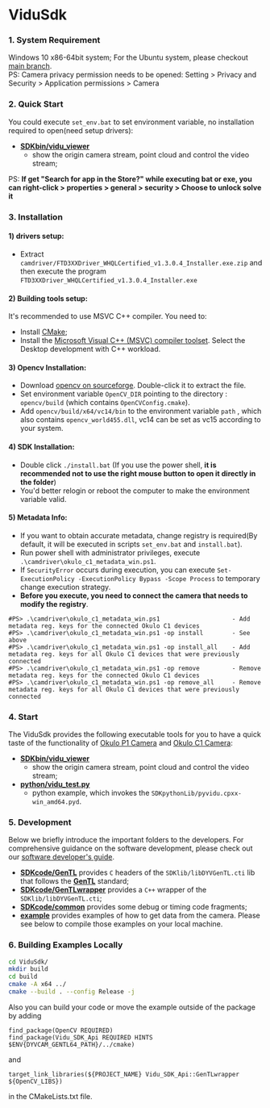 # ViduSdk

### 1. System Requirement

Windows 10 x86-64bit system; For the Ubuntu system, please checkout [main branch](https://github.com/point-spread/ViduSdk).  
PS: Camera privacy permission needs to be opened: Setting > Privacy and Security > Application permissions > Camera

### 2. Quick Start

You could execute `set_env.bat` to set environment variable, no installation required to open(need setup drivers):
* **[SDKbin/vidu_viewer](./SDKbin/vidu_viewer.exe)**
  * show the origin camera stream, point cloud and control the video stream;

PS: **If get "Search for app in the Store?" while executing bat or exe, you can right-click > properties > general > security > Choose to unlock solve it**

### 3. Installation

#### 1) drivers setup:

* Extract `camdriver/FTD3XXDriver_WHQLCertified_v1.3.0.4_Installer.exe.zip`
  and then execute the program `FTD3XXDriver_WHQLCertified_v1.3.0.4_Installer.exe`

#### 2) Building tools setup:

It's recommended to use MSVC C++ compiler. You need to:

- Install [CMake](https://github.com/Kitware/CMake/releases/download/v3.23.2/cmake-3.23.2-windows-x86_64.msi);
- Install the [Microsoft Visual C++ (MSVC) compiler toolset](https://aka.ms/vs/17/release/vs_BuildTools.exe). Select the Desktop development with C++ workload.

#### 3) Opencv Installation:

* Download [opencv on sourceforge](https://udomain.dl.sourceforge.net/project/opencvlibrary/4.5.5/opencv-4.5.5-vc14_vc15.exe). Double-click it to extract the file.
* Set environment variable `OpenCV_DIR` pointing to the directory : `opencv/build` (which contains `OpenCVConfig.cmake`).
* Add `opencv/build/x64/vc14/bin` to the environment variable `path` , which also contains `opencv_world455.dll`, vc14 can be set as vc15 according to your system.

#### 4) SDK Installation:

* Double click `./install.bat` (If you use the power shell, **it is recommended not to use the right mouse button to open it directly in the folder**)
* You'd better relogin or reboot the computer to make the environment variable valid.

#### 5) Metadata Info:

* If you want to obtain accurate metadata, change registry is required(By default, it will be executed in scripts `set_env.bat` and `install.bat`).
* Run power shell with administrator privileges, execute `.\camdriver\okulo_c1_metadata_win.ps1`.
* If `SecurityError` occurs during execution, you can execute `Set-ExecutionPolicy -ExecutionPolicy Bypass -Scope Process` to temporary change execution strategy.
* **Before you execute, you need to connect the camera that needs to modify the registry**.
```
#PS> .\camdriver\okulo_c1_metadata_win.ps1                    - Add metadata reg. keys for the connected Okulo C1 devices
#PS> .\camdriver\okulo_c1_metadata_win.ps1 -op install        - See above
#PS> .\camdriver\okulo_c1_metadata_win.ps1 -op install_all    - Add metadata reg. keys for all Okulo C1 devices that were previously connected
#PS> .\camdriver\okulo_c1_metadata_win.ps1 -op remove         - Remove metadata reg. keys for the connected Okulo C1 devices
#PS> .\camdriver\okulo_c1_metadata_win.ps1 -op remove_all     - Remove metadata reg. keys for all Okulo C1 devices that were previously connected
```

### 4. Start

The ViduSdk provides the following executable tools for you to have a quick taste of the functionality of [Okulo P1 Camera](https://www.pointspread.cn/okulo-p1) and [Okulo C1 Camera](https://www.pointspread.cn/okulo-c1):

* **[SDKbin/vidu_viewer](./SDKbin/vidu_viewer.exe)**
  * show the origin camera stream, point cloud and control the video stream;
* **[python/vidu_test.py](./python/vidu_test.py)**
  * python example, which invokes the ``SDKpythonLib/pyvidu.cpxx-win_amd64.pyd``.

### 5. Development

Below we briefly introduce the important folders to the developers. For comprehensive guidance on the software development, please check out our [software developer's guide](https://fv9fikyv7kp.feishu.cn/drive/folder/K4KSfXzwUl5FnIdXq1Dca5IFnWo).

* **[SDKcode/GenTL](./SDKcode/GenTL)** provides ``C`` headers of the ``SDKlib/libDYVGenTL.cti`` lib that follows the **[GenTL](https://www.emva.org/wp-content/uploads/GenICam_GenTL_1_5.pdf)** standard;
* **[SDKcode/GenTLwrapper](./SDKcode/GenTLwrapper)** provides a ``C++`` wrapper of the ``SDKlib/libDYVGenTL.cti``;
* **[SDKcode/common](./SDKcode/common)** provides some debug or timing code fragments;
* **[example](./example)** provides examples of how to get data from the camera. Please see below to compile those examples on your local machine.

### 6. Building Examples Locally

```bash
cd ViduSdk/
mkdir build
cd build
cmake -A x64 ../
cmake --build . --config Release -j 
```

Also you can build your code or move the example outside of the package by adding

```
find_package(OpenCV REQUIRED)
find_package(Vidu_SDK_Api REQUIRED HINTS $ENV{DYVCAM_GENTL64_PATH}/../cmake)
```

and

```
target_link_libraries(${PROJECT_NAME} Vidu_SDK_Api::GenTLwrapper ${OpenCV_LIBS})
```

in the CMakeLists.txt file.

